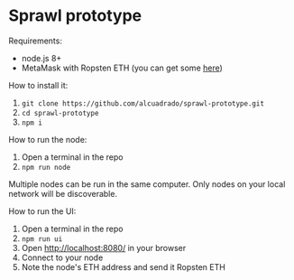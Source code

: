 # Sprawl prototype

Requirements:

* node.js 8+
* MetaMask with Ropsten ETH (you can get some [here](https://faucet.metamask.io))

How to install it:

1. `git clone https://github.com/alcuadrado/sprawl-prototype.git`
1. `cd sprawl-prototype`
1. `npm i`

How to run the node:

1. Open a terminal in the repo
1. `npm run node`

Multiple nodes can be run in the same computer. Only nodes on your local network will be discoverable.

How to run the UI:

1. Open a terminal in the repo
1. `npm run ui`
1. Open [http://localhost:8080/](http://localhost:8080/) in your browser
1. Connect to your node
1. Note the node's ETH address and send it Ropsten ETH

